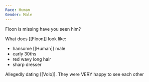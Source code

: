 ```yaml
---
Race: Human
Gender: Male
---
```



Floon is missing have you seen him?

What does [[Floon]] look like:

- hansome [[Human]] male
- early 30ths
- red wavy long hair
- sharp dresser

Allegedly dating [[Volo]]. They were VERY happy to see each other
